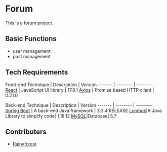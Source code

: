 # Forum

This is a forum project.

## Basic Functions
- user management
- post management

## Tech Requirements
Front-end
Technique | Description | Version 
------- | -------- | --------
[React](https://reactjs.org/) | JavaScript UI library | 17.0.1
[Axios](https://github.com/axios/axios) | Promise based HTTP client | 0.21.0

Back-end
Technique | Description | Version
------- | -------- | --------
[Spring Boot](https://spring.io/projects/spring-boot) | A back-end Java framework | 2.3.4.RELEASE
[Lombok](https://projectlombok.org/)|A Java Library to simplify code| 1.18.12
[MySQL](https://www.mysql.com/)|Database| 5.7


## Contributers
- [Rainyforest](https://github.com/Rainyforest)
